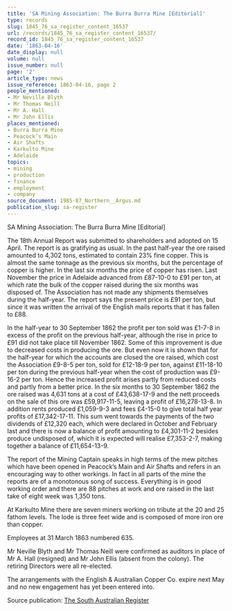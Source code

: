 ```yaml
---
title: 'SA Mining Association: The Burra Burra Mine [Editorial]'
type: records
slug: 1845_76_sa_register_content_16537
url: /records/1845_76_sa_register_content_16537/
record_id: 1845_76_sa_register_content_16537
date: '1863-04-16'
date_display: null
volume: null
issue_number: null
page: '2'
article_type: news
issue_reference: 1863-04-16, page 2
people_mentioned:
- Mr Neville Blyth
- Mr Thomas Neill
- Mr A. Hall
- Mr John Ellis
places_mentioned:
- Burra Burra Mine
- Peacock’s Main
- Air Shafts
- Karkulto Mine
- Adelaide
topics:
- mining
- production
- finance
- employment
- company
source_document: 1985-87_Northern__Argus.md
publication_slug: sa-register
---
```


SA Mining Association: The Burra Burra Mine [Editorial]

The 18th Annual Report was submitted to shareholders and adopted on 15 April.  The report is as gratifying as usual.  In the past half-year the ore raised amounted to 4,302 tons, estimated to contain 23% fine copper.  This is almost the same tonnage as the previous six months, but the percentage of copper is higher.  In the last six months the price of copper has risen.  Last November the price in Adelaide advanced from £87-10-0 to £91 per ton, at which rate the bulk of the copper raised during the six months was disposed of.  The Association has not made any shipments themselves during the half-year.  The report says the present price is £91 per ton, but since it was written the arrival of the English mails reports that it has fallen to £88.

In the half-year to 30 September 1862 the profit per ton sold was £1-7-8 in excess of the profit on the previous half-year, although the rise in price to £91 did not take place till November 1862.  Some of this improvement is due to decreased costs in producing the ore.  But even now it is shown that for the half-year for which the accounts are closed the ore raised, which cost the Association £9-8-5 per ton, sold for £12-18-9 per ton, against £11-18-10 per ton during the previous half-year when the cost of production was £9-16-2 per ton.  Hence the increased profit arises partly from reduced costs and partly from a better price.  In the six months to 30 September 1862 the ore raised was 4,631 tons at a cost of £43,638-17-9 and the nett proceeds on the sale of this ore was £59,917-11-5, leaving a profit of £16,278-13-8.  In addition rents produced £1,059-9-3 and fees £4-15-0 to give total half year profits of £17,342-17-11.  This sum went towards the payments of the two dividends of £12,320 each, which were declared in October and February last and there is now a balance of profit amounting to £4,301-11-2 besides produce undisposed of, which it is expected will realise £7,353-2-7, making together a balance of £11,654-13-9.

The report of the Mining Captain speaks in high terms of the mew pitches which have been opened in Peacock’s Main and Air Shafts and refers in an encouraging way to other workings.  In fact in all parts of the mine the reports are of a monotonous song of success.  Everything is in good working order and there are 88 pitches at work and ore raised in the last take of eight week was 1,350 tons.

At Karkulto Mine there are seven miners working on tribute at the 20 and 25 fathom levels.  The lode is three feet wide and is composed of more iron ore than copper.

Employees at 31 March 1863 numbered 635.

Mr Neville Blyth and Mr Thomas Neill were confirmed as auditors in place of Mr A. Hall (resigned) and Mr John Ellis (absent from the colony).  The retiring Directors were all re-elected.

The arrangements with the English & Australian Copper Co. expire next May and no new engagement has yet been entered into.

Source publication: [The South Australian Register](/publications/sa-register/)
